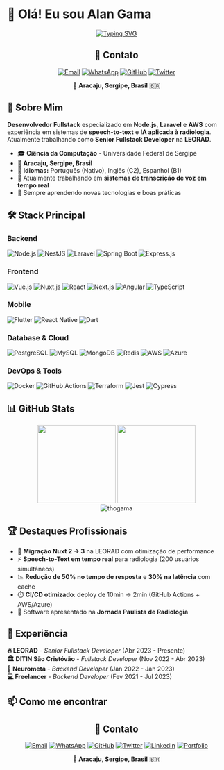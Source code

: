 # 👋 Olá! Eu sou Alan Gama

<div align="center">
  
[![Typing SVG](https://readme-typing-svg.herokuapp.com?font=Fira+Code&pause=1000&color=00F7FF&center=true&vCenter=true&width=435&lines=Desenvolvedor+Fullstack;Especialista+em+Node.js+%26+Laravel;Apaixonado+por+tecnologia)](https://git.io/typing-svg)

</div>

<div align="center">
  
## 📱 **Contato**

[![Email](https://img.shields.io/badge/Email-dethfiregrasp%40gmail.com-red?style=for-the-badge&logo=gmail&logoColor=white)](mailto:dethfiregrasp@gmail.com)
[![WhatsApp](https://img.shields.io/badge/WhatsApp-%2B55%2079%2099174--3525-25D366?style=for-the-badge&logo=whatsapp&logoColor=white)](https://wa.me/5579991743525)
[![GitHub](https://img.shields.io/badge/GitHub-alangama4-181717?style=for-the-badge&logo=github&logoColor=white)](https://github.com/alangama4)
[![Twitter](https://img.shields.io/badge/Twitter-@thogama-1DA1F2?style=for-the-badge&logo=twitter&logoColor=white)](https://twitter.com/thogama)

📍 **Aracaju, Sergipe, Brasil** 🇧🇷

</div>

## 🚀 Sobre Mim

**Desenvolvedor Fullstack** especializado em **Node.js**, **Laravel** e **AWS** com experiência em sistemas de **speech-to-text** e **IA aplicada à radiologia**. Atualmente trabalhando como **Senior Fullstack Developer** na **LEORAD**.

- 🎓 **Ciência da Computação** - Universidade Federal de Sergipe
- 📍 **Aracaju, Sergipe, Brasil**
- 💬 **Idiomas:** Português (Nativo), Inglês (C2), Espanhol (B1)
- 🔭 Atualmente trabalhando em **sistemas de transcrição de voz em tempo real**
- 🌱 Sempre aprendendo novas tecnologias e boas práticas

## 🛠️ Stack Principal

### **Backend**
<div align="left">
  <img src="https://img.shields.io/badge/Node.js-339933?style=for-the-badge&logo=nodedotjs&logoColor=white" alt="Node.js"/>
  <img src="https://img.shields.io/badge/NestJS-E0234E?style=for-the-badge&logo=nestjs&logoColor=white" alt="NestJS"/>
  <img src="https://img.shields.io/badge/Laravel-FF2D20?style=for-the-badge&logo=laravel&logoColor=white" alt="Laravel"/>
  <img src="https://img.shields.io/badge/Spring_Boot-6DB33F?style=for-the-badge&logo=spring-boot&logoColor=white" alt="Spring Boot"/>
  <img src="https://img.shields.io/badge/Express.js-000000?style=for-the-badge&logo=express&logoColor=white" alt="Express.js"/>
</div>

### **Frontend** 
<div align="left">
  <img src="https://img.shields.io/badge/Vue.js-4FC08D?style=for-the-badge&logo=vuedotjs&logoColor=white" alt="Vue.js"/>
  <img src="https://img.shields.io/badge/Nuxt.js-00C58E?style=for-the-badge&logo=nuxtdotjs&logoColor=white" alt="Nuxt.js"/>
  <img src="https://img.shields.io/badge/React-61DAFB?style=for-the-badge&logo=react&logoColor=black" alt="React"/>
  <img src="https://img.shields.io/badge/Next.js-000000?style=for-the-badge&logo=nextdotjs&logoColor=white" alt="Next.js"/>
  <img src="https://img.shields.io/badge/Angular-DD0031?style=for-the-badge&logo=angular&logoColor=white" alt="Angular"/>
  <img src="https://img.shields.io/badge/TypeScript-3178C6?style=for-the-badge&logo=typescript&logoColor=white" alt="TypeScript"/>
</div>

### **Mobile**
<div align="left">
  <img src="https://img.shields.io/badge/Flutter-02569B?style=for-the-badge&logo=flutter&logoColor=white" alt="Flutter"/>
  <img src="https://img.shields.io/badge/React_Native-61DAFB?style=for-the-badge&logo=react&logoColor=black" alt="React Native"/>
  <img src="https://img.shields.io/badge/Dart-0175C2?style=for-the-badge&logo=dart&logoColor=white" alt="Dart"/>
</div>

### **Database & Cloud**
<div align="left">
  <img src="https://img.shields.io/badge/PostgreSQL-336791?style=for-the-badge&logo=postgresql&logoColor=white" alt="PostgreSQL"/>
  <img src="https://img.shields.io/badge/MySQL-4479A1?style=for-the-badge&logo=mysql&logoColor=white" alt="MySQL"/>
  <img src="https://img.shields.io/badge/MongoDB-47A248?style=for-the-badge&logo=mongodb&logoColor=white" alt="MongoDB"/>
  <img src="https://img.shields.io/badge/Redis-DC382D?style=for-the-badge&logo=redis&logoColor=white" alt="Redis"/>
  <img src="https://img.shields.io/badge/AWS-FF9900?style=for-the-badge&logo=amazonaws&logoColor=white" alt="AWS"/>
  <img src="https://img.shields.io/badge/Azure-0078D4?style=for-the-badge&logo=microsoftazure&logoColor=white" alt="Azure"/>
</div>

### **DevOps & Tools**
<div align="left">
  <img src="https://img.shields.io/badge/Docker-2496ED?style=for-the-badge&logo=docker&logoColor=white" alt="Docker"/>
  <img src="https://img.shields.io/badge/GitHub_Actions-2088FF?style=for-the-badge&logo=github-actions&logoColor=white" alt="GitHub Actions"/>
  <img src="https://img.shields.io/badge/Terraform-623CE4?style=for-the-badge&logo=terraform&logoColor=white" alt="Terraform"/>
  <img src="https://img.shields.io/badge/Jest-C21325?style=for-the-badge&logo=jest&logoColor=white" alt="Jest"/>
  <img src="https://img.shields.io/badge/Cypress-17202C?style=for-the-badge&logo=cypress&logoColor=white" alt="Cypress"/>
</div>

## 📊 GitHub Stats

<div align="center">
  <img height="180em" src="https://github-readme-stats.vercel.app/api?username=thogama&show_icons=true&theme=tokyonight&include_all_commits=true&count_private=true"/>
  <img height="180em" src="https://github-readme-stats.vercel.app/api/top-langs/?username=thogama&layout=compact&langs_count=7&theme=tokyonight"/>
</div>

<div align="center">
  <img src="https://github-readme-streak-stats.herokuapp.com/?user=thogama&theme=tokyonight" alt="thogama" />
</div>

</div>

## 🏆 Destaques Profissionais

- 🚀 **Migração Nuxt 2 → 3** na LEORAD com otimização de performance
- ⚡ **Speech-to-Text em tempo real** para radiologia (200 usuários simultâneos)
- 📉 **Redução de 50% no tempo de resposta** e **30% na latência** com cache
- ⏱️ **CI/CD otimizado**: deploy de 10min → 2min (GitHub Actions + AWS/Azure)
- 🏥 Software apresentado na **Jornada Paulista de Radiologia**

## 💼 Experiência

**🔥 LEORAD** - *Senior Fullstack Developer* (Abr 2023 - Presente)  
**🏛️ DITIN São Cristóvão** - *Fullstack Developer* (Nov 2022 - Abr 2023)  
**🧠 Neurometa** - *Backend Developer* (Jan 2022 - Jan 2023)  
**💻 Freelancer** - *Backend Developer* (Fev 2021 - Jul 2023)

## 📫 Como me encontrar

<div align="center">

## 📱 **Contato**

[![Email](https://img.shields.io/badge/Email-dethfiregrasp%40gmail.com-red?style=for-the-badge&logo=gmail&logoColor=white)](mailto:dethfiregrasp@gmail.com)
[![WhatsApp](https://img.shields.io/badge/WhatsApp-%2B55%2079%2099174--3525-25D366?style=for-the-badge&logo=whatsapp&logoColor=white)](https://wa.me/5579991743525)
[![GitHub](https://img.shields.io/badge/GitHub-alangama4-181717?style=for-the-badge&logo=github&logoColor=white)](https://github.com/alangama4)
[![Twitter](https://img.shields.io/badge/Twitter-@thogama-1DA1F2?style=for-the-badge&logo=twitter&logoColor=white)](https://twitter.com/thogama)
[![LinkedIn](https://img.shields.io/badge/LinkedIn-alangama4-0077B5?style=for-the-badge&logo=linkedin&logoColor=white)](https://linkedin.com/in/alangama4)
[![Portfolio](https://img.shields.io/badge/Portfolio-FF5722?style=for-the-badge&logo=google-chrome&logoColor=white)](https://alan-gama.online)

📍 **Aracaju, Sergipe, Brasil** 🇧🇷

</div>

